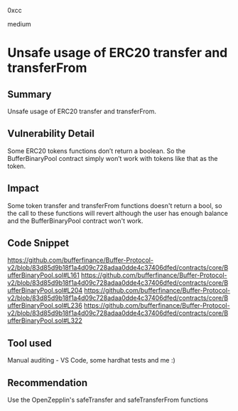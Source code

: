 0xcc

medium

# Unsafe usage of ERC20 transfer and transferFrom

## Summary
Unsafe usage of ERC20 transfer and transferFrom.
## Vulnerability Detail
Some ERC20 tokens functions don’t return a boolean. So the BufferBinaryPool contract simply won’t work with tokens like that as the token.
## Impact
Some token transfer and transferFrom functions doesn't return a bool, so the call to these functions will revert although the user has enough balance and the BufferBinaryPool contract won't work.
## Code Snippet
https://github.com/bufferfinance/Buffer-Protocol-v2/blob/83d85d9b18f1a4d09c728adaa0dde4c37406dfed/contracts/core/BufferBinaryPool.sol#L161
https://github.com/bufferfinance/Buffer-Protocol-v2/blob/83d85d9b18f1a4d09c728adaa0dde4c37406dfed/contracts/core/BufferBinaryPool.sol#L204
https://github.com/bufferfinance/Buffer-Protocol-v2/blob/83d85d9b18f1a4d09c728adaa0dde4c37406dfed/contracts/core/BufferBinaryPool.sol#L236
https://github.com/bufferfinance/Buffer-Protocol-v2/blob/83d85d9b18f1a4d09c728adaa0dde4c37406dfed/contracts/core/BufferBinaryPool.sol#L322
## Tool used
Manual auditing - VS Code, some hardhat tests and me :)

## Recommendation
Use the OpenZepplin's safeTransfer and safeTransferFrom functions